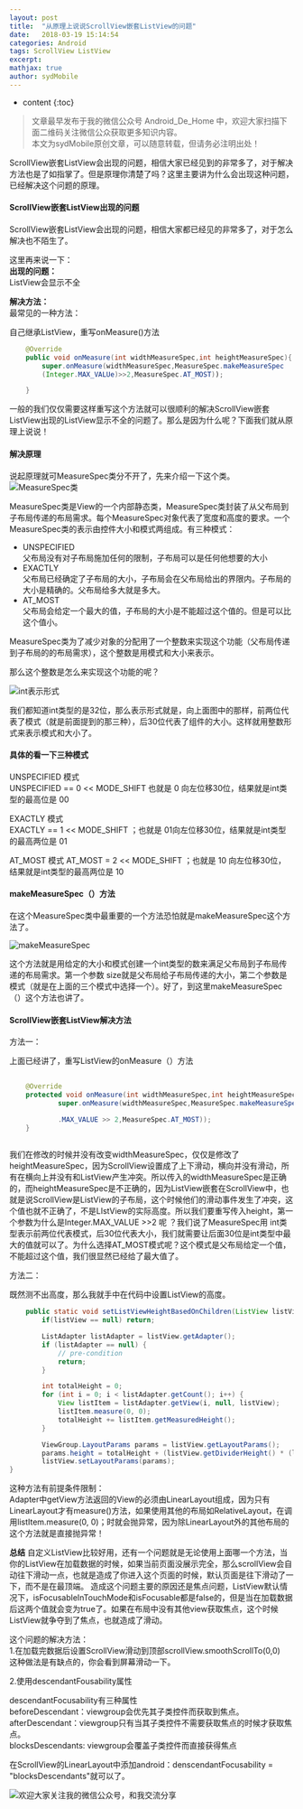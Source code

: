 ```yaml
---
layout: post
title:  "从原理上说说ScrollView嵌套ListView的问题"
date:   2018-03-19 15:14:54
categories: Android
tags: ScrollView ListView 
excerpt: 
mathjax: true
author: sydMobile
---
```

* content
{:toc}










>文章最早发布于我的微信公众号  Android_De_Home 中，欢迎大家扫描下面二维码关注微信公众获取更多知识内容。          
本文为sydMobile原创文章，可以随意转载，但请务必注明出处！ 

ScrollView嵌套ListView会出现的问题，相信大家已经见到的非常多了，对于解决方法也是了如指掌了。但是原理你清楚了吗？这里主要讲为什么会出现这种问题，已经解决这个问题的原理。        

#### ScrollView嵌套ListView出现的问题

ScrollView嵌套ListView会出现的问题，相信大家都已经见的非常多了，对于怎么解决也不陌生了。             

这里再来说一下：  
**出现的问题：**    
ListView会显示不全     

**解决方法：**     
最常见的一种方法：    

自己继承ListView，重写onMeasure()方法    

``` Java
	@Override
	public void onMeasure(int widthMeasureSpec,int heightMeasureSpec){
		super.onMeasure(widthMeasureSpec,MeasureSpec.makeMeasureSpec
		(Integer.MAX_VALUe)>>2,MeasureSpec.AT_MOST));

	}
```
一般的我们仅仅需要这样重写这个方法就可以很顺利的解决ScrollView嵌套ListView出现的ListView显示不全的问题了。那么是因为什么呢？下面我们就从原理上说说！  

#### 解决原理 

说起原理就可MeasureSpec类分不开了，先来介绍一下这个类。    
![MeasureSpec类](http://img-blog.csdn.net/20180313153947523?watermark/2/text/Ly9ibG9nLmNzZG4ubmV0L3N5ZE1vYmlsZQ==/font/5a6L5L2T/fontsize/400/fill/I0JBQkFCMA==/dissolve/70)    

MeasureSpec类是View的一个内部静态类，MeasureSpec类封装了从父布局到子布局传递的布局需求。每个MeasureSpec对象代表了宽度和高度的要求。一个MeasureSpec类的表示由控件大小和模式两组成。有三种模式：  

- UNSPECIFIED  
父布局没有对子布局施加任何的限制，子布局可以是任何他想要的大小    
- EXACTLY  
父布局已经确定了子布局的大小，子布局会在父布局给出的界限内。子布局的大小是精确的。父布局给多大就是多大。  
- AT_MOST   
父布局会给定一个最大的值，子布局的大小是不能超过这个值的。但是可以比这个值小。  

MeasureSpec类为了减少对象的分配用了一个整数来实现这个功能（父布局传递到子布局的的布局需求），这个整数是用模式和大小来表示。   

那么这个整数是怎么来实现这个功能的呢？  

![int表示形式](http://img-blog.csdn.net/20180313164012230?watermark/2/text/Ly9ibG9nLmNzZG4ubmV0L3N5ZE1vYmlsZQ==/font/5a6L5L2T/fontsize/400/fill/I0JBQkFCMA==/dissolve/70)  

我们都知道int类型的是32位，那么表示形式就是，向上面图中的那样，前两位代表了模式（就是前面提到的那三种），后30位代表了组件的大小。这样就用整数形式来表示模式和大小了。   

#### 具体的看一下三种模式
UNSPECIFIED 模式  
UNSPECIFIED == 0 << MODE_SHIFT  也就是 0 向左位移30位，结果就是int类型的最高位是 00   


EXACTLY 模式    
EXACTLY == 1 << MODE_SHIFT ；也就是 01向左位移30位，结果就是int类型的最高两位是 01   

AT_MOST  模式
AT_MOST = 2 << MODE_SHIFT ；也就是 10 向左位移30位，结果就是int类型的最高两位是 10

#### makeMeasureSpec（）方法 

在这个MeasureSpec类中最重要的一个方法恐怕就是makeMeasureSpec这个方法了。     

![makeMeasureSpec](http://img-blog.csdn.net/20180313175232661?watermark/2/text/Ly9ibG9nLmNzZG4ubmV0L3N5ZE1vYmlsZQ==/font/5a6L5L2T/fontsize/400/fill/I0JBQkFCMA==/dissolve/70)

这个方法就是用给定的大小和模式创建一个int类型的数来满足父布局到子布局传递的布局需求。第一个参数 size就是父布局给子布局传递的大小，第二个参数是模式（就是在上面的三个模式中选择一个）。好了，到这里makeMeasureSpec（）这个方法也讲了。

#### ScrollView嵌套ListView解决方法 

方法一：     

上面已经讲了，重写ListView的onMeasure（）方法   

``` Java
	
	@Override
	protected void onMeasure(int widthMeasureSpec,int heightMeasureSpec){
			super.onMeasure(widthMeasureSpec,MeasureSpec.makeMeasureSpec(Integer

			.MAX_VALUE >> 2,MeasureSpec.AT_MOST));
	}
	
```
我们在修改的时候并没有改变widthMeasureSpec，仅仅是修改了heightMeasureSpec，因为ScrollView设置成了上下滑动，横向并没有滑动，所有在横向上并没有和ListView产生冲突。所以传入的widthMeasureSpec是正确的，而heightMeasureSpec是不正确的，因为ListView嵌套在ScrollView中，也就是说ScrollView是ListView的子布局，这个时候他们的滑动事件发生了冲突，这个值也就不正确了，不是LIstView的实际高度。所以我们要重写传入height，第一个参数为什么是Integer.MAX_VALUE >>2 呢 ？我们说了MeasureSpec用 int类型表示前两位代表模式，后30位代表大小，我们就需要让后面30位是int类型中最大的值就可以了。为什么选择AT_MOST模式呢？这个模式是父布局给定一个值，不能超过这个值，我们很显然已经给了最大值了。 

方法二：  

既然测不出高度，那么我就手中在代码中设置ListView的高度。  

``` Java
	public static void setListViewHeightBasedOnChildren(ListView listView) {
	    if(listView == null) return;

	    ListAdapter listAdapter = listView.getAdapter();
	    if (listAdapter == null) {
	        // pre-condition
	        return;
	    }

	    int totalHeight = 0;
	    for (int i = 0; i < listAdapter.getCount(); i++) {
	        View listItem = listAdapter.getView(i, null, listView);
	        listItem.measure(0, 0);
	        totalHeight += listItem.getMeasuredHeight();
	    }

	    ViewGroup.LayoutParams params = listView.getLayoutParams();
	    params.height = totalHeight + (listView.getDividerHeight() * (listAdapter.getCount() - 1));
	    listView.setLayoutParams(params);
}
```
这种方法有前提条件限制：  
Adapter中getView方法返回的View的必须由LinearLayout组成，因为只有LinearLayout才有measure()方法，如果使用其他的布局如RelativeLayout，在调用listItem.measure(0, 0)；时就会抛异常，因为除LinearLayout外的其他布局的这个方法就是直接抛异常！  

**总结** 自定义ListView比较好用，还有一个问题就是无论使用上面哪一个方法，当你的ListView在加载数据的时候，如果当前页面没展示完全，那么scrollView会自动往下滑动一点，也就是造成了你进入这个页面的时候，默认页面是往下滑动了一下，而不是在最顶端。  造成这个问题主要的原因还是焦点问题，ListView默认情况下，isFocusableInTouchMode和isFocusable都是false的，但是当在加载数据后这两个值就会变为true了。如果在布局中没有其他view获取焦点，这个时候ListView就争夺到了焦点，也就造成了滑动。

这个问题的解决方法：  
1.在加载完数据后设置ScrollView滑动到顶部scrollView.smoothScrollTo(0,0)  
这种做法是有缺点的，你会看到屏幕滑动一下。   

2.使用descendantFousability属性  

descendantFocusability有三种属性  
beforeDescendant：viewgroup会优先其子类控件而获取到焦点。   
afterDescendant：viewgroup只有当其子类控件不需要获取焦点的时候才获取焦点。  
blocksDescendants: viewgroup会覆盖子类控件而直接获得焦点  

在ScrollView的LinearLayout中添加android：denscendantFocusability = "blocksDescendants"就可以了。   

![欢迎大家关注我的微信公众号，和我交流分享](http://img.blog.csdn.net/20180301210553345?watermark/2/text/aHR0cDovL2Jsb2cuY3Nkbi5uZXQvc3lkTW9iaWxl/font/5a6L5L2T/fontsize/400/fill/I0JBQkFCMA==/dissolve/70)
